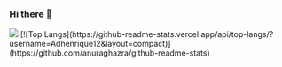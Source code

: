 ### Hi there 👋

<img src="https://img.shields.io/badge/python%20-%2314354C.svg?&style=for-the-badge&logo=python&logoColor=white"/>
[![Top Langs](https://github-readme-stats.vercel.app/api/top-langs/?username=Adhenrique12&layout=compact)] (https://github.com/anuraghazra/github-readme-stats)




<!--
**Adhenrique12/Adhenrique12** is a ✨ _special_ ✨ repository because its `README.md` (this file) appears on your GitHub profile.

Here are some ideas to get you started:

- 🔭 I’m currently working on ...
- 🌱 I’m currently learning ...
- 👯 I’m looking to collaborate on ...
- 🤔 I’m looking for help with ...
- 💬 Ask me about ...
- 📫 How to reach me: ...
- 😄 Pronouns: ...
- ⚡ Fun fact: ...
-->
